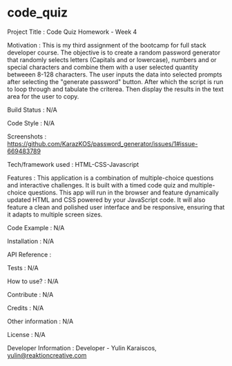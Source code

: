 # code_quiz

<!-- A little info about your project and/ or overview that explains what the project is about.  -->

Project Title
: Code Quiz Homework - Week 4

<!-- A short description of the motivation behind the creation and maintenance of the project. This should explain why the project exists. -->

Motivation
: This is my third assignment of the bootcamp for full stack developer course. The objective is to create a random password generator that randomly selects letters (Capitals and or lowercase), numbers and or special characters and combine them with a user selected quantity betweeen 8-128 characters. The user inputs the data into selected prompts after selecting the "generate password" button. After which the script is run to loop through and tabulate the criterea. Then display the results in the text area for the user to copy.

<!-- Build status of continus integration i.e. travis, appveyor etc. Ex. -->

Build Status
: N/A

<!-- If you're using any code style like xo, standard etc. That will help others while contributing to your project. Ex. -->

Code Style
: N/A

Screenshots
: https://github.com/KarazKOS/password_generator/issues/1#issue-669483789

Tech/framework used
: HTML-CSS-Javascript

<!-- What makes your project stand out? -->

Features
: This application is a combination of multiple-choice questions and interactive challenges. It is built with a timed code quiz and multiple-choice questions. This app will run in the browser and feature dynamically updated HTML and CSS powered by your JavaScript code. It will also feature a clean and polished user interface and be responsive, ensuring that it adapts to multiple screen sizes.

<!-- Show what the library does as concisely as possible, developers should be able to figure out how your project solves their problem by looking at the code example. Make sure the API you are showing off is obvious, and that your code is short and concise. -->

Code Example
: N/A

<!-- Provide step by step series of examples and explanations about how to get a development env running. -->

Installation
: N/A

<!-- Depending on the size of the project, if it is small and simple enough the reference docs can be added to the README. For medium size to larger projects it is important to at least provide a link to where the API reference docs live. -->

API Reference
:

<!-- Describe and show how to run the tests with code examples. -->

Tests
: N/A

<!-- If people like your project they’ll want to learn how they can use it. To do so include step by step guide to use your project. -->

How to use?
: N/A

<!-- Let people know how they can contribute into your project. A contributing guideline will be a big plus. -->

Contribute
: N/A

<!-- Give proper credits. This could be a link to any repo which inspired you to build this project, any blogposts or links to people who contrbuted in this project. -->

Credits
: N/A

<!-- Anything else that seems useful -->

Other information
: N/A

<!-- A short snippet describing the license (MIT, Apache etc) -->

License
: N/A

<!-- name and email address -->

Developer Information
: Developer - Yulin Karaiscos, yulin@reaktioncreative.com
